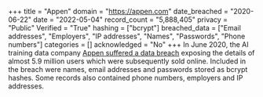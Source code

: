 +++
title = "Appen"
domain = "https://appen.com"
date_breached = "2020-06-22"
date = "2022-05-04"
record_count = "5,888,405"
privacy = "Public"
Verified = "True"
hashing = ["bcrypt"]
breached_data = ["Email addresses", "Employers", "IP addresses", "Names", "Passwords", "Phone numbers"]
categories = []
acknowledged = "No"
+++
In June 2020, the AI training data company <a href="https://www.bleepingcomputer.com/news/security/hacker-leaks-386-million-user-records-from-18-companies-for-free/" target="_blank" rel="noopener">Appen suffered a data breach</a> exposing the details of almost 5.9 million users which were subsequently sold online. Included in the breach were names, email addresses and passwords stored as bcrypt hashes. Some records also contained phone numbers, employers and IP addresses.
